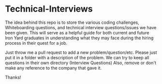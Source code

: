 # Technical-Interviews

The idea behind this repo is to store the various coding challenges, Whiteboarding questions, and technical interview questions/issues we have been given. This will serve as a helpful guide for both current and future Iron Yard graduates in understanding what they may face during the hiring process in their quest for a job.

Just throw me a pull request to add a new problem/question/etc. Please just put it in a folder with a description of the problem. We can try to keep all questions in their own directory (Interview Questions) Also, remove or don't make any reference to the company that gave it. 

Thanks!
